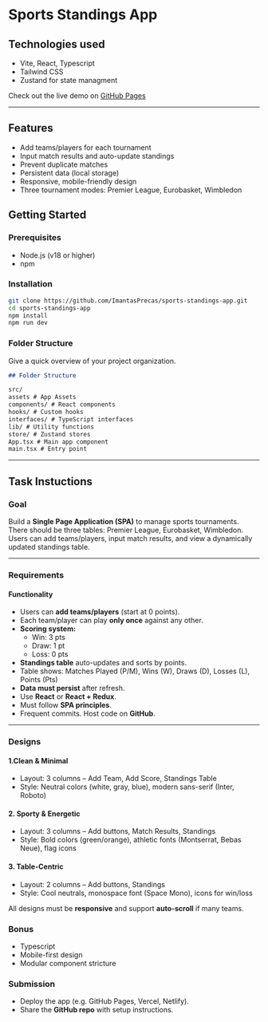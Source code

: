 # Sports Standings App

## Technologies used

- Vite, React, Typescript
- Tailwind CSS
- Zustand for state managment

Check out the live demo on [GitHub Pages](https://imantas.precas.github.io/sports-standings-app)

---

## Features

- Add teams/players for each tournament
- Input match results and auto-update standings
- Prevent duplicate matches
- Persistent data (local storage)
- Responsive, mobile-friendly design
- Three tournament modes: Premier League, Eurobasket, Wimbledon

## Getting Started

### Prerequisites

- Node.js (v18 or higher)
- npm

### Installation

```bash
git clone https://github.com/ImantasPrecas/sports-standings-app.git
cd sports-standings-app
npm install
npm run dev
```

### Folder Structure

Give a quick overview of your project organization.

```markdown
## Folder Structure

src/
assets # App Assets
components/ # React components
hooks/ # Custom hooks
interfaces/ # TypeScript interfaces
lib/ # Utility functions
store/ # Zustand stores
App.tsx # Main app component
main.tsx # Entry point
```

---

## Task Instuctions

### Goal

Build a **Single Page Application (SPA)** to manage sports tournaments. There should be three
tables: Premier League, Eurobasket, Wimbledon. Users can add teams/players, input match results,
and view a dynamically updated standings table.

---

### Requirements

#### Functionality

- Users can **add teams/players** (start at 0 points).
- Each team/player can play **only once** against any other.
- **Scoring system:**
  - Win: 3 pts
  - Draw: 1 pt
  - Loss: 0 pts
- **Standings table** auto-updates and sorts by points.
- Table shows: Matches Played (P/M), Wins (W), Draws (D), Losses (L), Points (Pts)
- **Data must persist** after refresh.
- Use **React** or **React + Redux**.
- Must follow **SPA principles**.
- Frequent commits. Host code on **GitHub**.

---

### Designs

#### 1.Clean & Minimal

- Layout: 3 columns – Add Team, Add Score, Standings Table
- Style: Neutral colors (white, gray, blue), modern sans-serif (Inter, Roboto)

#### 2. Sporty & Energetic

- Layout: 3 columns – Add buttons, Match Results, Standings
- Style: Bold colors (green/orange), athletic fonts (Montserrat, Bebas Neue), flag icons

#### 3. Table-Centric

- Layout: 2 columns – Add buttons, Standings
- Style: Cool neutrals, monospace font (Space Mono), icons for win/loss

All designs must be **responsive** and support **auto-scroll** if many teams.

### Bonus

- Typescript
- Mobile-first design
- Modular component stricture

### Submission

- Deploy the app (e.g. GitHub Pages, Vercel, Netlify).
- Share the **GitHub repo** with setup instructions.
